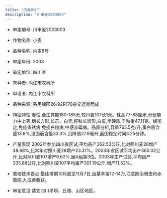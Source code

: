 ```yaml
---
title: "内麦8号"
description: "川审麦2003003"
---
```

* 审定编号:  川审麦2003003

*  作物名称:  小麦

*  品种名称:  内麦8号

*  审定年份:  2003

*  审定单位:  四川省

* 育种者:  内江市农科所

*  申请者:  内江市农科所

*  品种来源:  系用绵阳26/92R178杂交选育而成

*  特征特性
春性,全生育期180-185天,较川麦107长1天。株高77-88厘米,分蘖能力中上等,穗长方形,长芒、白壳,籽粒长卵形,白皮,半硬质,千粒重47.11克。经鉴定,免疫条锈病,免疫白粉病,中感赤霉病。品质分析,容重765.5克/升,蛋白质含量13.8%,湿面筋含量33.3%,沉降值27.9毫升,面团稳定时间3.25分钟。

*  产量表现
2002年参加四川省区试,平均亩产362.53公斤,比对照川麦28增产38.98%,比常年对照川麦28增产23.31%。2003年省区试平均亩产360.02公斤,比对照川麦107增产9.62%,居A组第3位。2003年生产试验,平均亩产335.88公斤,比对照川麦107平均亩产301.19公斤,增产11.52%。

*  栽培技术要点
最佳播期10月底至11月7日,亩基本苗12-14万,注意防治蚜虫和赤霉病,九成黄收获。

*  审定意见
适宜四川平坝、丘陵、山区地区。
